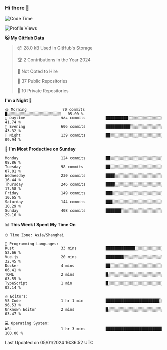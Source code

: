 ### Hi there 👋

<!--
**robinWongM/robinWongM** is a ✨ _special_ ✨ repository because its `README.md` (this file) appears on your GitHub profile.

Here are some ideas to get you started:

- 🔭 I’m currently working on ...
- 🌱 I’m currently learning ...
- 👯 I’m looking to collaborate on ...
- 🤔 I’m looking for help with ...
- 💬 Ask me about ...
- 📫 How to reach me: ...
- 😄 Pronouns: ...
- ⚡ Fun fact: ...
-->

<!--START_SECTION:waka-->
![Code Time](http://img.shields.io/badge/Code%20Time-152%20hrs%2016%20mins-blue)

![Profile Views](http://img.shields.io/badge/Profile%20Views-0-blue)

**🐱 My GitHub Data** 

> 📦 28.0 kB Used in GitHub's Storage 
 > 
> 🏆 2 Contributions in the Year 2024
 > 
> 🚫 Not Opted to Hire
 > 
> 📜 37 Public Repositories 
 > 
> 🔑 10 Private Repositories 
 > 
**I'm a Night 🦉** 

```text
🌞 Morning                70 commits          █░░░░░░░░░░░░░░░░░░░░░░░░   05.00 % 
🌆 Daytime                584 commits         ██████████░░░░░░░░░░░░░░░   41.74 % 
🌃 Evening                606 commits         ███████████░░░░░░░░░░░░░░   43.32 % 
🌙 Night                  139 commits         ██░░░░░░░░░░░░░░░░░░░░░░░   09.94 % 
```
📅 **I'm Most Productive on Sunday** 

```text
Monday                   124 commits         ██░░░░░░░░░░░░░░░░░░░░░░░   08.86 % 
Tuesday                  98 commits          ██░░░░░░░░░░░░░░░░░░░░░░░   07.01 % 
Wednesday                230 commits         ████░░░░░░░░░░░░░░░░░░░░░   16.44 % 
Thursday                 246 commits         ████░░░░░░░░░░░░░░░░░░░░░   17.58 % 
Friday                   149 commits         ███░░░░░░░░░░░░░░░░░░░░░░   10.65 % 
Saturday                 144 commits         ███░░░░░░░░░░░░░░░░░░░░░░   10.29 % 
Sunday                   408 commits         ███████░░░░░░░░░░░░░░░░░░   29.16 % 
```


📊 **This Week I Spent My Time On** 

```text
🕑︎ Time Zone: Asia/Shanghai

💬 Programming Languages: 
Rust                     33 mins             █████████████░░░░░░░░░░░░   52.66 % 
Vue.js                   20 mins             ████████░░░░░░░░░░░░░░░░░   32.45 % 
Docker                   4 mins              ██░░░░░░░░░░░░░░░░░░░░░░░   06.41 % 
TOML                     2 mins              █░░░░░░░░░░░░░░░░░░░░░░░░   03.55 % 
TypeScript               1 min               █░░░░░░░░░░░░░░░░░░░░░░░░   02.14 % 

🔥 Editors: 
VS Code                  1 hr 1 min          ████████████████████████░   96.53 % 
Unknown Editor           2 mins              █░░░░░░░░░░░░░░░░░░░░░░░░   03.47 % 

💻 Operating System: 
WSL                      1 hr 3 mins         █████████████████████████   100.00 % 
```


 Last Updated on 05/01/2024 16:36:52 UTC
<!--END_SECTION:waka-->
